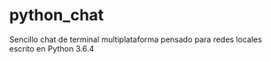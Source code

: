# python_chat
Sencillo chat de terminal multiplataforma pensado para redes locales escrito en Python 3.6.4
